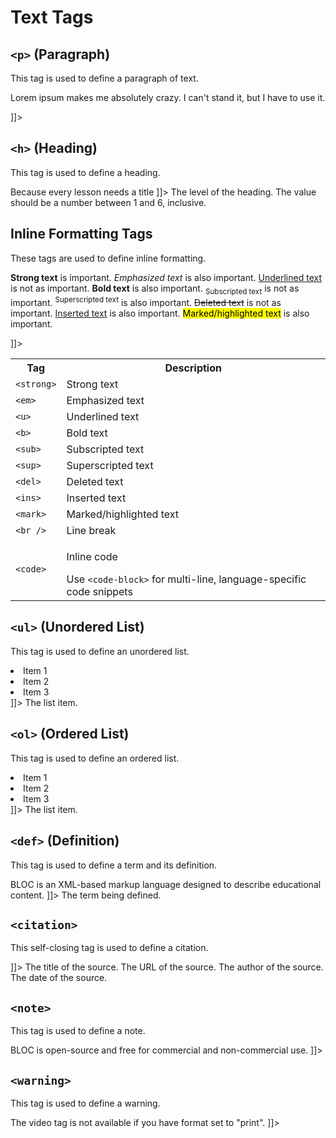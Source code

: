 # Text Tags

## `<p>` (Paragraph)

This tag is used to define a paragraph of text.

<code-block lang="xml">
<![CDATA[
<p>Lorem ipsum makes me absolutely crazy. I can't stand it, but I have to use it.</p>
]]>
</code-block>

## `<h>` (Heading)

This tag is used to define a heading.

<code-block lang="xml">
<![CDATA[
<h level="1">Because every lesson needs a title</h>
]]>
</code-block>

<chapter title="Parameters" collapsible="true">
<deflist type="full">
<def title="level (required)">
The level of the heading. The value should be a number between 1 and 6, inclusive.
</def>
</deflist>
</chapter>

## Inline Formatting Tags

These tags are used to define inline formatting.
<code-block collapsed-title="Inline formatting examples" collapsible="true" lang="xml">
<![CDATA[
<p>
    <strong>Strong text</strong> is important.
    <em>Emphasized text</em> is also important.
    <u>Underlined text</u> is not as important.
    <b>Bold text</b> is also important.
    <sub>Subscripted text</sub> is not as important.
    <sup>Superscripted text</sup> is also important.
    <del>Deleted text</del> is not as important.
    <ins>Inserted text</ins> is also important.
    <mark>Marked/highlighted text</mark> is also important.
</p>
]]>
</code-block>

<table>
    <tr>
        <th>Tag</th>
        <th>Description</th>
    </tr>
    <tr>
        <td><code>&lt;strong&gt;</code></td>
        <td>Strong text</td>
    </tr>
    <tr>
        <td><code>&lt;em&gt;</code></td>
        <td>Emphasized text</td>
    </tr>
    <tr>
        <td><code>&lt;u&gt;</code></td>
        <td>Underlined text</td>
    </tr>
    <tr>
        <td><code>&lt;b&gt;</code></td>
        <td>Bold text</td>
    </tr>
    <tr>
        <td><code>&lt;sub&gt;</code></td>
        <td>Subscripted text</td>
    </tr>
    <tr>
        <td><code>&lt;sup&gt;</code></td>
        <td>Superscripted text</td>
    </tr>
    <tr>
        <td><code>&lt;del&gt;</code></td>
        <td>Deleted text</td>
    </tr>
    <tr>
        <td><code>&lt;ins&gt;</code></td>
        <td>Inserted text</td>
    </tr>
    <tr>
        <td><code>&lt;mark&gt;</code></td>
        <td>Marked/highlighted text</td>
    </tr>
    <tr>
        <td><code>&lt;br /&gt;</code></td>
        <td>Line break</td>
    </tr>
    <tr>
        <td><code>&lt;code&gt;</code></td>
        <td><p>Inline code</p>Use <code>&lt;code-block&gt;</code> for multi-line, language-specific code snippets</td>
    </tr>
</table>

## `<ul>` (Unordered List)

This tag is used to define an unordered list.

<code-block lang="xml">
<![CDATA[
<ul>
    <li>Item 1</li>
    <li>Item 2</li>
    <li>Item 3</li>
</ul>
]]>
</code-block>

<chapter title="Child tags" collapsible="true">
<deflist>
<def title="<li> (required)">
The list item.
</def>
</deflist>
</chapter>

## `<ol>` (Ordered List)

This tag is used to define an ordered list.

<code-block lang="xml">
<![CDATA[
<ol>
    <li>Item 1</li>
    <li>Item 2</li>
    <li>Item 3</li>
</ol>
]]>
</code-block>

<chapter title="Child tags" collapsible="true">
<deflist>
<def title="<li> (required)">
The list item.
</def>
</deflist>
</chapter>

## `<def>` (Definition)

This tag is used to define a term and its definition.

<code-block lang="xml">
<![CDATA[
<def title="BLOC">
    BLOC is an XML-based markup language designed to describe educational content.
</def>
]]>
</code-block>

<chapter title="Parameters" collapsible="true">
<deflist type="full">
<def title="title (required)">
The term being defined.
</def>
</deflist>
</chapter>

## `<citation>`

This self-closing tag is used to define a citation.

<code-block lang="xml">
<![CDATA[
<citation title="The Chicago Manual of Style" author="University of Chicago Press" date="2017" url="https://www.chicagomanualofstyle.org/" />
]]>
</code-block>

<chapter title="Parameters" collapsible="true">
<deflist type="full">
<def title="title (required)">
The title of the source.
</def>
<def title="url (required)">
The URL of the source.
</def>
<def title="author">
The author of the source.
</def>
<def title="date">
The date of the source.
</def>
</deflist>
</chapter>

## `<note>`

This tag is used to define a note.

<code-block lang="xml">
<![CDATA[
<note>
    BLOC is open-source and free for commercial and non-commercial use.
</note>
]]>
</code-block>

## `<warning>`

This tag is used to define a warning.

<code-block lang="xml">
<![CDATA[
<warning>
    The video tag is not available if you have format set to "print".
</warning>
]]>
</code-block>